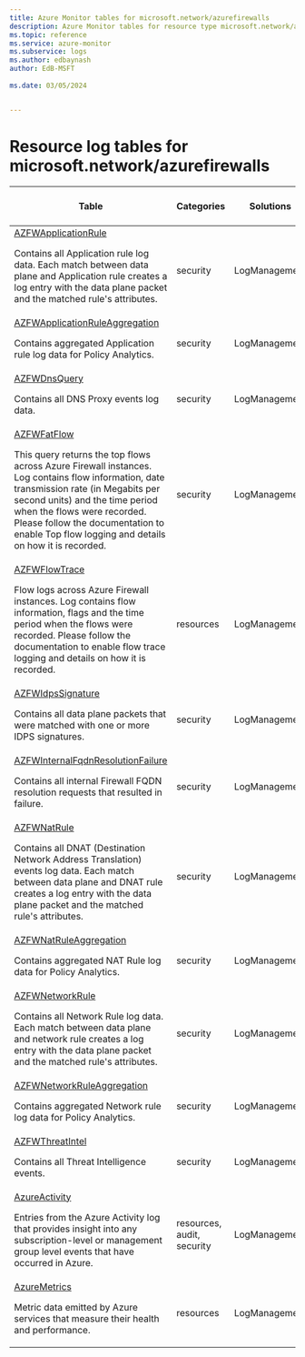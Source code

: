```yaml
---
title: Azure Monitor tables for microsoft.network/azurefirewalls
description: Azure Monitor tables for resource type microsoft.network/azurefirewalls
ms.topic: reference
ms.service: azure-monitor
ms.subservice: logs
ms.author: edbaynash
author: EdB-MSFT
   
ms.date: 03/05/2024


---
```


# Resource log tables for microsoft.network/azurefirewalls  


| Table | Categories | Solutions|[Supports basic log plan](/azure/azure-monitor/logs/basic-logs-configure?tabs=portal-1#compare-the-basic-and-analytics-log-data-plans)| Queries|
|---|---|---|---|---|
| [AZFWApplicationRule](/azure/azure-monitor/reference/tables/AZFWApplicationRule)<p>Contains all Application rule log data. Each match between data plane and Application rule creates a log entry with the data plane packet and the matched rule's attributes. | security | LogManagement | No| [Yes](/azure/azure-monitor/reference/queries/azfwapplicationrule)|
| [AZFWApplicationRuleAggregation](/azure/azure-monitor/reference/tables/AZFWApplicationRuleAggregation)<p>Contains aggregated Application rule log data for Policy Analytics. | security | LogManagement | No| -|
| [AZFWDnsQuery](/azure/azure-monitor/reference/tables/AZFWDnsQuery)<p>Contains all DNS Proxy events log data. | security | LogManagement | No| [Yes](/azure/azure-monitor/reference/queries/azfwdnsquery)|
| [AZFWFatFlow](/azure/azure-monitor/reference/tables/AZFWFatFlow)<p>This query returns the top flows across Azure Firewall instances. Log contains flow information, date transmission rate (in Megabits per second units) and the time period when the flows were recorded. Please follow the documentation to enable Top flow logging and details on how it is recorded. | security | LogManagement | No| [Yes](/azure/azure-monitor/reference/queries/azfwfatflow)|
| [AZFWFlowTrace](/azure/azure-monitor/reference/tables/AZFWFlowTrace)<p>Flow logs across Azure Firewall instances. Log contains flow information, flags and the time period when the flows were recorded. Please follow the documentation to enable flow trace logging and details on how it is recorded. | resources | LogManagement | Yes| [Yes](/azure/azure-monitor/reference/queries/azfwflowtrace)|
| [AZFWIdpsSignature](/azure/azure-monitor/reference/tables/AZFWIdpsSignature)<p>Contains all data plane packets that were matched with one or more IDPS signatures. | security | LogManagement | No| [Yes](/azure/azure-monitor/reference/queries/azfwidpssignature)|
| [AZFWInternalFqdnResolutionFailure](/azure/azure-monitor/reference/tables/AZFWInternalFqdnResolutionFailure)<p>Contains all internal Firewall FQDN resolution requests that resulted in failure. | security | LogManagement | No| [Yes](/azure/azure-monitor/reference/queries/azfwinternalfqdnresolutionfailure)|
| [AZFWNatRule](/azure/azure-monitor/reference/tables/AZFWNatRule)<p>Contains all DNAT (Destination Network Address Translation) events log data. Each match between data plane and DNAT rule creates a log entry with the data plane packet and the matched rule's attributes. | security | LogManagement | No| [Yes](/azure/azure-monitor/reference/queries/azfwnatrule)|
| [AZFWNatRuleAggregation](/azure/azure-monitor/reference/tables/AZFWNatRuleAggregation)<p>Contains aggregated NAT Rule log data for Policy Analytics. | security | LogManagement | No| -|
| [AZFWNetworkRule](/azure/azure-monitor/reference/tables/AZFWNetworkRule)<p>Contains all Network Rule log data. Each match between data plane and network rule creates a log entry with the data plane packet and the matched rule's attributes. | security | LogManagement | No| [Yes](/azure/azure-monitor/reference/queries/azfwnetworkrule)|
| [AZFWNetworkRuleAggregation](/azure/azure-monitor/reference/tables/AZFWNetworkRuleAggregation)<p>Contains aggregated Network rule log data for Policy Analytics. | security | LogManagement | No| -|
| [AZFWThreatIntel](/azure/azure-monitor/reference/tables/AZFWThreatIntel)<p>Contains all Threat Intelligence events. | security | LogManagement | No| [Yes](/azure/azure-monitor/reference/queries/azfwthreatintel)|
| [AzureActivity](/azure/azure-monitor/reference/tables/AzureActivity)<p>Entries from the Azure Activity log that provides insight into any subscription-level or management group level events that have occurred in Azure. | resources, audit, security | LogManagement | No| [Yes](/azure/azure-monitor/reference/queries/azureactivity)|
| [AzureMetrics](/azure/azure-monitor/reference/tables/AzureMetrics)<p>Metric data emitted by Azure services that measure their health and performance. | resources | LogManagement | No| [Yes](/azure/azure-monitor/reference/queries/azuremetrics)|

